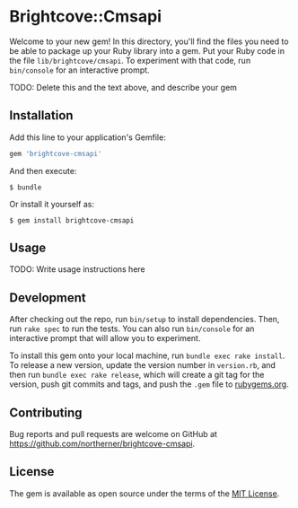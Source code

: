# Brightcove::Cmsapi

Welcome to your new gem! In this directory, you'll find the files you need to be able to package up your Ruby library into a gem. Put your Ruby code in the file `lib/brightcove/cmsapi`. To experiment with that code, run `bin/console` for an interactive prompt.

TODO: Delete this and the text above, and describe your gem

## Installation

Add this line to your application's Gemfile:

```ruby
gem 'brightcove-cmsapi'
```

And then execute:

    $ bundle

Or install it yourself as:

    $ gem install brightcove-cmsapi

## Usage

TODO: Write usage instructions here

## Development

After checking out the repo, run `bin/setup` to install dependencies. Then, run `rake spec` to run the tests. You can also run `bin/console` for an interactive prompt that will allow you to experiment.

To install this gem onto your local machine, run `bundle exec rake install`. To release a new version, update the version number in `version.rb`, and then run `bundle exec rake release`, which will create a git tag for the version, push git commits and tags, and push the `.gem` file to [rubygems.org](https://rubygems.org).

## Contributing

Bug reports and pull requests are welcome on GitHub at https://github.com/northerner/brightcove-cmsapi.

## License

The gem is available as open source under the terms of the [MIT License](http://opensource.org/licenses/MIT).
